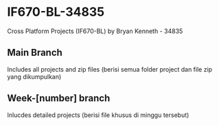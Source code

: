 # IF670-BL-34835
Cross Platform Projects (IF670-BL) by Bryan Kenneth - 34835

## Main Branch
Includes all projects and zip files (berisi semua folder project dan file zip yang dikumpulkan)

## Week-[number] branch
Inlucdes detailed projects (berisi file khusus di minggu tersebut)
